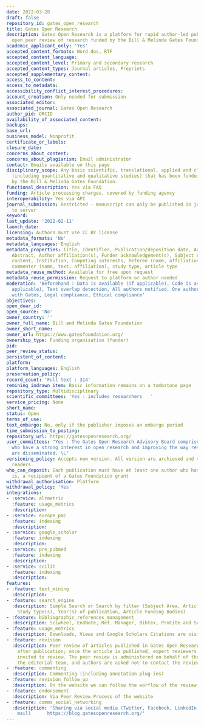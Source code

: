 ```yaml
---
date: 2022-03-28
draft: false
repository_id: gates_open_research
title: Gates Open Research
description: Gates Open Research is a platform for rapid author-led publication and
  open peer review of research funded by the Bill & Melinda Gates Foundation
academic_applicant_only: 'Yes'
accepted_content_formats: Word doc, RTF
accepted_content_language:
accepted_content_level: Primary and secondary research
accepted_content_types: Journal articles, Preprints
accepted_supplementary_content:
access_to_content:
access_to_metadata:
accessibility_conflict_interest_procedures:
account_creation: Only needed for submission
associated_editor:
associated_journal: Gates Open Research
author_pid: ORCID
availability_of_associated_content:
backups:
base_url:
business_model: Nonprofit
certificate_or_labels:
closure_date:
concerns_about_content:
concerns_about_plagiarism: Email administrator
contact: Emails available on this page
disciplinary_scope: Any basic scientific, translational, applied and clinical research
  (including quantitative and qualitative studies) that has been funded (or co-funded)
  by the Bill & Melinda Gates Foundation.
functional_description: Yes via FAQ
funding: Article processing charges, covered by funding agency
interoperability: Yes via API
journal_submission: Restricted - manuscript can only be published in journal linked
  to server
keyword:
last_update: '2022-02-11'
launch_date:
licensing: Authors must use CC BY license
metadata_formats: 'No'
metadata_languages: English
metadata_properties: Title, Identifier, Publication/deposition date, Author name(s),
  Abstract, Author affiliation(s), Funder acknowledgement(s), Subject category, Full-text
  content, Institution, Competing interests, Referee (name, affiliation, referee report),
  commenter (name, text, affiliation), study type, article type
metadata_reuse_method: Available for free upon request
metadata_reuse_permission: Request to platform or author needed
moderation: 'Beforehand : Data is available (if applicable), Code is available (if
  applicable), Text overlap detection, All authors notified, One author affiliated
  with Gates, Legal compliance, Ethical compliance'
objectives:
open_doar_id:
open_source: 'No'
owner_country: ''
owner_full_name: Bill and Melinda Gates Foundation
owner_short_name:
owner_url: https://www.gatesfoundation.org/
ownership_type: Funding organisation (funder)
pid:
peer_review_status:
persistent_of_content:
platform:
platform_languages: English
preservation_policy:
record_count: 'Full text : 314'
remining_indrawn_item: Basic information remains on a tombstone page
repository_type: Multidisciplinary
scientific_committees: 'Yes : includes researchers   '
service_pricing: None
short_name:
status: Open
terms_of_use:
text_embargo: No, only if the publisher imposes an embargo period
time_submission_to_posting:
repository_url: https://gatesopenresearch.org/
user_committees: "Yes : The Gates Open Research Advisory Board comprises individuals
  who have a strong interest in open research and improving the way research findings
  are disseminated. \L"
versioning_policy: Accepts new version. All version are archieved and visible for
  readers.
who_can_deposit: Each publication must have at least one author who has been, or still
  is, a recipient of a Gates Foundation grant
withdrawal_authorisation: Platform
withdrawal_policy: 'Yes'
integrations:
- :service: altmetric
  :feature: usage_metrics
  :description:
- :service: europe_pmc
  :feature: indexing
  :description:
- :service: google_scholar
  :feature: indexing
  :description:
- :service: pre_pubmed
  :feature: indexing
  :description:
- :service: scilit
  :feature: indexing
  :description:
features:
- :feature: text_mining
  :description:
- :feature: search_engine
  :description: Simple Search or Search by filter (Subject Area, Article type(s),
    Study type(s), Year(s) of publication, Article Funding Bodies)
- :feature: bibliographic_references_management
  :description: Sciwheel, EndNote, Ref. Manager, Bibtex, ProCite and Sente
- :feature: usage_metrics
  :description: Downloads, Views and Google Scholars Citations are visible to everyone
- :feature: revision
  :description: Peer review of articles published in Gates Open Research takes place
    after publication; once the article is published, expert reviewers are formally
    invited to review. The peer review is administered on behalf of the authors by
    the editorial team, and authors are asked not to contact the reviewers directly.
- :feature: commenting
  :description: Commenting (including annotation plug-ins)
- :feature: revision_follow_up
  :description: On the website we can follow the worflow of the review of the article
- :feature: endorsement
  :description: Via Peer Review Process of the website
- :feature: comms_social_networking
  :description: 'Sharing via social media (Twitter, Facebook, LinkedIn, Reddit and
    mail)      https://blog.gatesopenresearch.org/'
---
```



